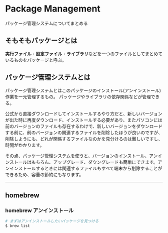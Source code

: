 # Package Management

パッケージ管理システムについてまとめる

## そもそもパッケージとは

**実行ファイル**・**設定ファイル**・**ライブラリ**などを一つのファイルとしてまとめているものをパッケージと呼ぶ。

## パッケージ管理システムとは

パッケージ管理システムとはこのパッケージのインストール(アンインストール)作業を一元管理するもの。
パッケージやライブラリの依存関係などが管理できる。

公式から直接ダウンロードしてインストールするやり方だと、新しいバージョンが出た時に再度ダウンロード、インストールする必要があり、またパソコンには前のバージョンのファイルも存在するわけで、新しいバージョンをダウンロードする前に、前のバージョンの関連するファイルを削除したほうが良いのですが、削除しようにも、どれが関係するファイルなのかを見分けるのは難しいですし、時間がかかります。

その点、パッケージ管理システムを使うと、バージョンのインストール、アンインストールはもちろん、アップグレード、ダウングレードも簡単にできます。アンインストールするときには関連するファイルもすべて端末から削除することができるため、容量の節約にもなります。



---

## homebrew


### homebrew アンインストール

```sh
# まずはアンインストールしたいパッケージを見つける
$ brew list


```
